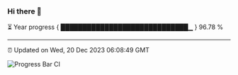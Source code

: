 ### Hi there 👋

⏳ Year progress { █████████████████████████████▁ } 96.78 %

---

⏰ Updated on Wed, 20 Dec 2023 06:08:49 GMT

![Progress Bar CI](https://github.com/Shyam-Makwana/GitHub-Actions-Demo/workflows/Progress%20Bar%20CI/badge.svg)
